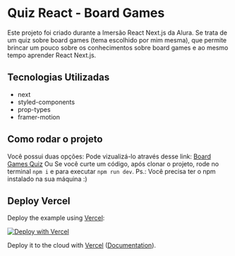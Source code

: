 # Quiz React - Board Games
Este projeto foi criado durante a Imersão React Next.js da Alura.
Se trata de um quiz sobre board games (tema escolhido por mim mesma), que permite brincar um pouco sobre os conhecimentos sobre board games e ao mesmo tempo aprender React Next.js.

## Tecnologias Utilizadas
- next
- styled-components
- prop-types
- framer-motion

## Como rodar o projeto
Você possui duas opções:
Pode vizualizá-lo através desse link: [Board Games Quiz](https://quiz-react.mariavictoriamc.vercel.app/)
Ou
Se você curte um código, após clonar o projeto, rode no terminal `npm i` e para executar `npm run dev`.
Ps.: Você precisa ter o npm instalado na sua máquina :)

## Deploy Vercel

Deploy the example using [Vercel](https://vercel.com?utm_source=github&utm_medium=readme&utm_campaign=next-example):

[![Deploy with Vercel](https://vercel.com/button)](https://vercel.com/new/git/external?repository-url=https://github.com/vercel/next.js/tree/canary/examples/with-styled-components&project-name=with-styled-components&repository-name=with-styled-components)

Deploy it to the cloud with [Vercel](https://vercel.com/new?utm_source=github&utm_medium=readme&utm_campaign=next-example) ([Documentation](https://nextjs.org/docs/deployment)).
